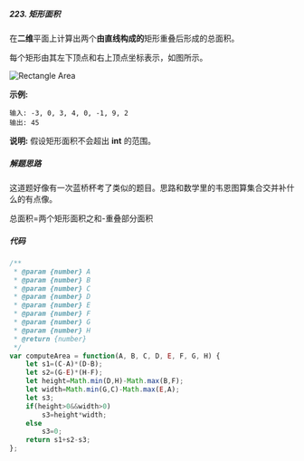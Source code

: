 ##### 223.  矩形面积

在**二维**平面上计算出两个**由直线构成的**矩形重叠后形成的总面积。

每个矩形由其左下顶点和右上顶点坐标表示，如图所示。

![Rectangle Area](https://assets.leetcode-cn.com/aliyun-lc-upload/uploads/2018/10/22/rectangle_area.png)

**示例:**

```
输入: -3, 0, 3, 4, 0, -1, 9, 2
输出: 45
```

**说明:** 假设矩形面积不会超出 **int** 的范围。



##### 解题思路

这道题好像有一次蓝桥杯考了类似的题目。思路和数学里的韦恩图算集合交并补什么的有点像。

总面积=两个矩形面积之和-重叠部分面积



##### 代码

```javascript
/**
 * @param {number} A
 * @param {number} B
 * @param {number} C
 * @param {number} D
 * @param {number} E
 * @param {number} F
 * @param {number} G
 * @param {number} H
 * @return {number}
 */
var computeArea = function(A, B, C, D, E, F, G, H) {
    let s1=(C-A)*(D-B);
    let s2=(G-E)*(H-F);
    let height=Math.min(D,H)-Math.max(B,F);
    let width=Math.min(G,C)-Math.max(E,A);
    let s3;
    if(height>0&&width>0)
        s3=height*width;
    else
        s3=0;
    return s1+s2-s3;
};
```

